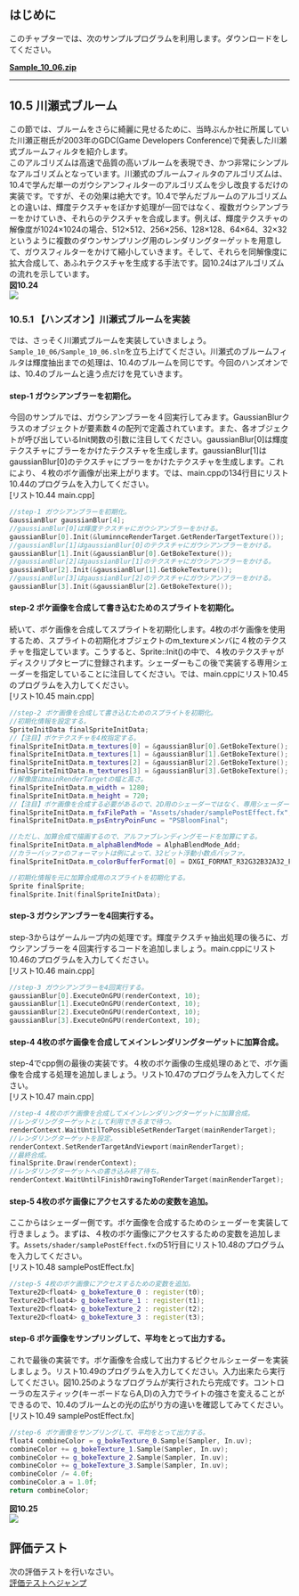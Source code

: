 ## はじめに
このチャプターでは、次のサンプルプログラムを利用します。ダウンロードをしてください。

**[Sample_10_06.zip](https://drive.google.com/file/d/1dcKLGhddX95ujRtTQBR9ASuhxACgnxAF/view?usp=sharing)**</br>

---

## 10.5 川瀬式ブルーム
この節では、ブルームをさらに綺麗に見せるために、当時ぶんか社に所属していた川瀬正樹氏が2003年のGDC(Game Developers Conference)で発表した川瀬式ブルームフィルタを紹介します。</br>
このアルゴリズムは高速で品質の高いブルームを表現でき、かつ非常にシンプルなアルゴリズムとなっています。川瀬式のブルームフィルタのアルゴリズムは、10.4で学んだ単一のガウシアンフィルターのアルゴリズムを少し改良するだけの実装です。ですが、その効果は絶大です。10.4で学んだブルームのアルゴリズムとの違いは、輝度テクスチャをぼかす処理が一回ではなく、複数ガウシアンブラーをかけていき、それらのテクスチャを合成します。例えば、輝度テクスチャの解像度が1024×1024の場合、512×512、256×256、128×128、64×64、32×32というように複数のダウンサンプリング用のレンダリングターゲットを用意して、ガウスフィルターをかけて縮小していきます。そして、それらを同解像度に拡大合成して、あふれテクスチャを生成する手法です。図10.24はアルゴリズムの流れを示しています。</br>
**図10.24**</br>
<img src="fig/10.24.png"></img></br>

### 10.5.1 【ハンズオン】川瀬式ブルームを実装
では、さっそく川瀬式ブルームを実装していきましょう。`Sample_10_06/Sample_10_06.sln`を立ち上げてください。川瀬式のブルームフィルタは輝度抽出までの処理は、10.4のブルームを同じです。今回のハンズオンでは、10.4のブルームと違う点だけを見ていきます。

#### step-1 ガウシアンブラーを初期化。
今回のサンプルでは、ガウシアンブラーを４回実行してみます。GaussianBlurクラスのオブジェクトが要素数４の配列で定義されています。また、各オブジェクトが呼び出しているInit関数の引数に注目してください。gaussianBlur[0]は輝度テクスチャにブラーをかけたテクスチャを生成します。gaussianBlur[1]はgaussianBlur[0]のテクスチャにブラーをかけたテクスチャを生成します。これにより、４枚のボケ画像が出来上がります。では、main.cppの134行目にリスト10.44のプログラムを入力してください。</br>
[リスト10.44 main.cpp]
```cpp
//step-1 ガウシアンブラーを初期化。
GaussianBlur gaussianBlur[4];
//gaussianBlur[0]は輝度テクスチャにガウシアンブラーをかける。
gaussianBlur[0].Init(&luminnceRenderTarget.GetRenderTargetTexture());
//gaussianBlur[1]はgaussianBlur[0]のテクスチャにガウシアンブラーをかける。
gaussianBlur[1].Init(&gaussianBlur[0].GetBokeTexture());
//gaussianBlur[2]はgaussianBlur[1]のテクスチャにガウシアンブラーをかける。
gaussianBlur[2].Init(&gaussianBlur[1].GetBokeTexture());
//gaussianBlur[3]はgaussianBlur[2]のテクスチャにガウシアンブラーをかける。
gaussianBlur[3].Init(&gaussianBlur[2].GetBokeTexture());
```

#### step-2 ボケ画像を合成して書き込むためのスプライトを初期化。
続いて、ボケ画像を合成してスプライトを初期化します。4枚のボケ画像を使用するため、スプライトの初期化オブジェクトのm_textureメンバに４枚のテクスチャを指定しています。こうすると、Sprite::Init()の中で、４枚のテクスチャがディスクリプタヒープに登録されます。シェーダーもこの後で実装する専用シェーダーを指定していることに注目してください。では、main.cppにリスト10.45のプログラムを入力してください。</br>
[リスト10.45 main.cpp]
```cpp
//step-2 ボケ画像を合成して書き込むためのスプライトを初期化。
//初期化情報を設定する。
SpriteInitData finalSpriteInitData;
//【注目】ボケテクスチャを4枚指定する。
finalSpriteInitData.m_textures[0] = &gaussianBlur[0].GetBokeTexture();
finalSpriteInitData.m_textures[1] = &gaussianBlur[1].GetBokeTexture();
finalSpriteInitData.m_textures[2] = &gaussianBlur[2].GetBokeTexture();
finalSpriteInitData.m_textures[3] = &gaussianBlur[3].GetBokeTexture();
//解像度はmainRenderTargetの幅と高さ。
finalSpriteInitData.m_width = 1280;
finalSpriteInitData.m_height = 720;
//【注目】ボケ画像を合成する必要があるので、2D用のシェーダーではなく、専用シェーダーを指定。
finalSpriteInitData.m_fxFilePath = "Assets/shader/samplePostEffect.fx";
finalSpriteInitData.m_psEntryPoinFunc = "PSBloomFinal";

//ただし、加算合成で描画するので、アルファブレンディングモードを加算にする。
finalSpriteInitData.m_alphaBlendMode = AlphaBlendMode_Add;
//カラーバッファのフォーマットは例によって、32ビット浮動小数点バッファ。
finalSpriteInitData.m_colorBufferFormat[0] = DXGI_FORMAT_R32G32B32A32_FLOAT;

//初期化情報を元に加算合成用のスプライトを初期化する。
Sprite finalSprite;
finalSprite.Init(finalSpriteInitData);
```

#### step-3 ガウシアンブラーを4回実行する。
step-3からはゲームループ内の処理です。輝度テクスチャ抽出処理の後ろに、ガウシアンブラーを４回実行するコードを追加しましょう。main.cppにリスト10.46のプログラムを入力してください。</br>
[リスト10.46 main.cpp]
```cpp
//step-3 ガウシアンブラーを4回実行する。
gaussianBlur[0].ExecuteOnGPU(renderContext, 10);
gaussianBlur[1].ExecuteOnGPU(renderContext, 10);
gaussianBlur[2].ExecuteOnGPU(renderContext, 10);
gaussianBlur[3].ExecuteOnGPU(renderContext, 10);
```

#### step-4 4枚のボケ画像を合成してメインレンダリングターゲットに加算合成。
step-4でcpp側の最後の実装です。４枚のボケ画像の生成処理のあとで、ボケ画像を合成する処理を追加しましょう。リスト10.47のプログラムを入力してください。</br>
[リスト10.47 main.cpp]
```cpp
//step-4 4枚のボケ画像を合成してメインレンダリングターゲットに加算合成。
//レンダリングターゲットとして利用できるまで待つ。
renderContext.WaitUntilToPossibleSetRenderTarget(mainRenderTarget);
//レンダリングターゲットを設定。
renderContext.SetRenderTargetAndViewport(mainRenderTarget);
//最終合成。
finalSprite.Draw(renderContext);
//レンダリングターゲットへの書き込み終了待ち。
renderContext.WaitUntilFinishDrawingToRenderTarget(mainRenderTarget);
```

#### step-5 4枚のボケ画像にアクセスするための変数を追加。
ここからはシェーダー側です。ボケ画像を合成するためのシェーダーを実装して行きましょう。まずは、４枚のボケ画像にアクセスするための変数を追加します。`Assets/shader/samplePostEffect.fx`の51行目にリスト10.48のプログラムを入力してください。</br>
[リスト10.48 samplePostEffect.fx]
```cpp
//step-5 4枚のボケ画像にアクセスするための変数を追加。
Texture2D<float4> g_bokeTexture_0 : register(t0);
Texture2D<float4> g_bokeTexture_1 : register(t1);
Texture2D<float4> g_bokeTexture_2 : register(t2);
Texture2D<float4> g_bokeTexture_3 : register(t3);
```

#### step-6 ボケ画像をサンプリングして、平均をとって出力する。
これで最後の実装です。ボケ画像を合成して出力するピクセルシェーダーを実装しましょう。リスト10.49のプログラムを入力してください。入力出来たら実行してください。図10.25のようなプログラムが実行されたら完成です。コントローラの左スティック(キーボードならA,D)の入力でライトの強さを変えることができるので、10.4のブルームとの光の広がり方の違いを確認してみてください。</br>
[リスト10.49 samplePostEffect.fx]
```cpp
//step-6 ボケ画像をサンプリングして、平均をとって出力する。
float4 combineColor = g_bokeTexture_0.Sample(Sampler, In.uv);
combineColor += g_bokeTexture_1.Sample(Sampler, In.uv);
combineColor += g_bokeTexture_2.Sample(Sampler, In.uv);
combineColor += g_bokeTexture_3.Sample(Sampler, In.uv);
combineColor /= 4.0f;
combineColor.a = 1.0f;
return combineColor;
```
**図10.25**</br>
<img src="fig/10.25.png"></img></br>


## 評価テスト
次の評価テストを行いなさい。</br>
[評価テストへジャンプ](https://docs.google.com/forms/d/e/1FAIpQLSe1EuY8YuUvCLXsYi2wwIKdDUCVkYkP0-szkxI56iXY8UE8_w/viewform?usp=sf_link)
</br>